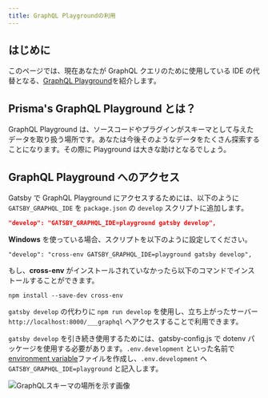 ```yaml
---
title: GraphQL Playgroundの利用
---
```


## はじめに

このページでは、現在あなたが GraphQL クエリのために使用している IDE の代替となる、[GraphQL Playground](https://github.com/prisma/graphql-playground)を紹介します。

## Prisma's GraphQL Playground とは？

GraphQL Playground は、ソースコードやプラグインがスキーマとして与えたデータを取り扱う場所です。あなたは今後そのようなデータをたくさん探索することになります。その際に Playground は大きな助けとなるでしょう。

## GraphQL Playground へのアクセス

Gatsby で GraphQL Playground にアクセスするためには、以下のように `GATSBY_GRAPHQL_IDE` を `package.json` の `develop` スクリプトに追加します。

```json
"develop": "GATSBY_GRAPHQL_IDE=playground gatsby develop",
```

**Windows** を使っている場合、スクリプトを以下のように設定してください。

```
"develop": "cross-env GATSBY_GRAPHQL_IDE=playground gatsby develop",
```

もし、**cross-env** がインストールされていなかったら以下のコマンドでインストールすることができます。

```
npm install --save-dev cross-env
```

`gatsby develop` の代わりに `npm run develop` を使用し、立ち上がったサーバー `http://localhost:8000/___graphql` へアクセスすることで利用できます。

`gatsby develop` を引き続き使用するためには、gatsby-config.js で dotenv パッケージを使用する必要があります。`.env.development` といった名前で[environment variable](/docs/environment-variables/)ファイルを作成し、`.env.development` へ `GATSBY_GRAPHQL_IDE=playground` と記入します。

![GraphQLスキーマの場所を示す画像](./images/playground-schema.png)
